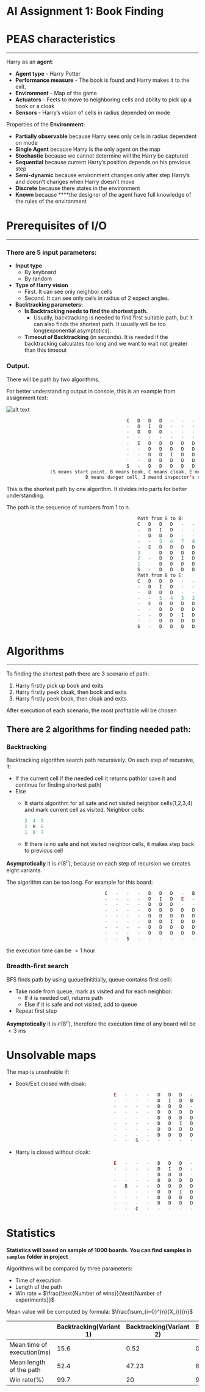 # AI Assignment 1: Book Finding

# PEAS characteristics

---

Harry as an **agent**:

- **Agent type** - Harry Potter
- **Performance measure** - The book is found and Harry makes it to the exit.
- **Environment** - Map of the game
- **Actuators** - Feets to move to neighboring cells and ability to pick up a book or a cloak
- **Sensors** - Harry’s vision of cells in radius depended on mode

Properties of the **Environment:**

- **Partially observable** because Harry sees only cells in radius dependent on mode
- **Single Agent** because Harry is the only agent on the map
- **Stochastic** because we cannot determine will the Harry be captured
- **Sequential** because current Harry’s position depends on his previous step
- **Semi-dynamic** because environment changes only after step Harry’s and doesn’t changes when Harry doesn’t move
- **Discrete** because there states in the environment
- **Known** because ****the designer of the agent have full knowledge of the rules of the
environment

# Prerequisites of I/O

---

### There are 5 input parameters:

- **Input type**
    - By keyboard
    - By random
- **Type of Harry vision**
    - First. It can see only neighbor cells
    - Second. It can see only cells in radius of 2 expect angles.
- **Backtracking parameters:**
    - **Is Backtracking needs to find the shortest path.**
        - Usually, backtracking is needed to find first suitable path, but it can also finds the shortest path. It usually will be too long(exponential asymptotics).
    - **Timeout of Backtracking** (in seconds). It is needed if the backtracking calculates too long and we want to wait not greater than this timeout

### Output.

There will be path by two algorithms.

For better understanding output in console, this is an example from assignment text:

![alt text](pic/board.png)

```java
											C   D   D   D   -   -   -   -   -   
											-   D   I   D   -   -   -   -   -   
											-   D   D   D   -   -   -   -   -   
											-   -   -   -   -   -   -   -   -   
											-   E   D   D   D   D   D   B   -   
											-   -   D   D   D   D   D   -   -   
											-   -   D   D   I   D   D   -   -   
											-   -   D   D   D   D   D   -   -   
											S   -   D   D   D   D   D   -   -
				(S means start point, B means book, C means cloak, E means exit,
							 D means danger cell, I meand inspector's node)
```

This is the shortest path by one algorithm. It divides into parts for better understanding.

The path is the sequence of numbers from 1 to n.

```java
												Path from S to B:
												C   D   D   D   -   -   -   -   -   
												-   D   I   D   -   -   -   -   -   
												-   D   D   D   -   -   -   -   -   
												-   -   5   6   7   8   9   -   -   
												-   E   D   D   D   D   D   B   -   
												3   -   D   D   D   D   D   -   -   
												2   -   D   D   I   D   D   -   -   
												1   -   D   D   D   D   D   -   -   
												S   -   D   D   D   D   D   -   -   
												Path from B to E:
												C   D   D   D   -   -   -   -   -   
												-   D   I   D   -   -   -   -   -   
												-   D   D   D   -   -   -   -   -   
												-   -   5   4   3   2   1   -   -   
												-   E   D   D   D   D   D   B   -   
												-   -   D   D   D   D   D   -   -   
												-   -   D   D   I   D   D   -   -   
												-   -   D   D   D   D   D   -   -   
												S   -   D   D   D   D   D   -   -
```

# Algorithms

---

To finding the shortest path there are 3 scenario of path:

1. Harry firstly pick up book and exits
2. Harry firstly peek cloak, then book and exits
3. Harry firstly peek book, then cloak and exits

After execution of each scenario, the most profitable will be chosen

## There are 2 algorithms for finding needed path:

### Backtracking

Backtracking algorithm search path recursively. On each step of recursive, it:

- If the current cell if the needed cell it returns path(or save it and continue for finding shortest path)
- Else
    - It starts algorithm for all safe and not visited neighbor cells(1,2,3,4) and mark current cell as visited. Neighbor cells:
        
        ```jsx
        3  4  5  
        2  H  6
        1  8  7
        ```
        
    - If there is no safe and not visited neighbor cells, it makes step back to previous cell

**Asymptotically** it is $\mathcal{O}(8^{n})$, because on each step of recursion we creates eight variants.

The algorithm can be too long. For example for this board:

```jsx
									C   -   -   -   D   D   D   -   B   
									-   -   -   -   D   I   D   E   -   
									-   -   -   -   D   D   D   -   -   
									-   -   -   -   D   D   D   D   D   
									-   -   -   -   D   D   D   D   D   
									-   -   -   -   D   D   I   D   D   
									-   -   -   -   D   D   D   D   D   
									-   -   -   -   D   D   D   D   D   
									-   -   S   -   -   -   -   -   -
```

the execution time can be $>1$ hour

### Breadth-first search

BFS finds path by using queue(Inititially, queue contains first cell):

- Take node from queue, mark as visited and for each neighbor:
    - If it is needed cell, returns path
    - Else if it is safe and not visited, add to queue
- Repeat first step

**Asymptotically** it is $\mathcal{O}(8^{n})$, therefore the execution time of any board will be $<3$ ms

# Unsolvable maps

The map is unsolvable if:

- Book/Exit closed with cloak:
    
    ```jsx
    									E   -   -   -   D   D   D   -   C   
    									-   -   -   -   D   I   D   B   -   
    									-   -   -   -   D   D   D   -   -   
    									-   -   -   -   D   D   D   D   D   
    									-   -   -   -   D   D   D   D   D   
    									-   -   -   -   D   D   I   D   D   
    									-   -   -   -   D   D   D   D   D   
    									-   -   -   -   D   D   D   D   D   
    									-   -   S   -   -   -   -   -   -
    ```
    
- Harry is closed without cloak:
    
    ```jsx
    									E   -   -   -   D   D   D   -   S   
    									-   -   -   -   D   I   D   -   -   
    									-   -   -   -   D   D   D   -   -   
    									-   -   -   -   D   D   D   D   D   
    									-   B   -   -   D   D   D   D   D   
    									-   -   -   -   D   D   I   D   D   
    									-   -   -   -   D   D   D   D   D   
    									-   -   -   -   D   D   D   D   D   
    									-   -   C   -   -   -   -   -   -
    ```
    

# Statistics

**Statistics will based on sample of 1000 boards. You can find samples in `samples` folder in project**

Algorithms will be compared by three parameters:

- Time of execution
- Length of the path
- Win rate = $\frac{\text{Number of wins}}{\text{Number of experiments}}$

Mean value will be computed by formula: $\frac{\sum_{i=0}^{n}{X_i}}{n}$

|  | Backtracking(Variant 1) | Backtracking(Variant 2) | BFS(Variant 1) | BFS(Variant 2) |
| --- | --- | --- | --- | --- |
| Mean time of execution(ms) | 15.6 | 0.52 | 0.21 | 0.2 |
| Mean length of the path | 52.4 | 47.23 | 8.8 | 8.6 |
| Win rate(%) | 99.7 | 20 | 99.7 | 83 |

